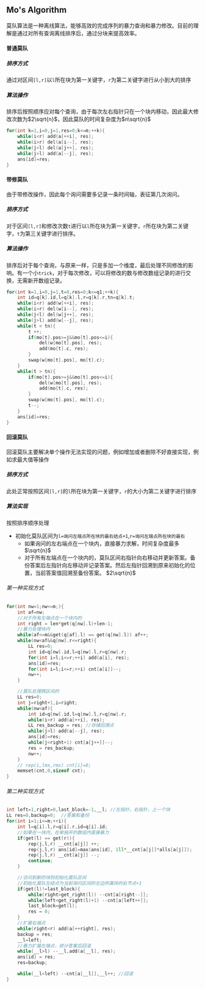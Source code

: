 ## Mo's Algorithm

 莫队算法是一种离线算法，能够高效的完成序列的暴力查询和暴力修改。目前的理解是通过对所有查询离线排序后，通过分块来提高效率。

#### 普通莫队

##### 排序方式

通过对区间`[l,r]`以`l`所在块为第一关键字，`r`为第二关键字进行从小到大的排序

##### 算法操作

排序后按照顺序应对每个查询，由于每次左右指针只在一个块内移动，因此最大修改次数为$2\sqrt{n}$，因此莫队的时间复杂度为$n\sqrt{n}$

```cpp
for(int k=1,i=0,j=1,res=0;k<=m;++k){
    while(i<r) add(a[++i], res);
    while(i>r) del(a[i--], res);
    while(j<l) del(a[j++], res);
    while(j>l) add(a[--j], res);
    ans[id]=res;
}
```



#### 带修莫队

由于带修改操作，因此每个询问需要多记录一条时间轴，表征第几次询问。

##### 排序方式

对于区间`[l,r]`和修改次数`t`进行以`l`所在块为第一关键字，`r`所在块为第二关键字，`t`为第三关键字进行排序。

##### 算法操作

排序后对于每个查询，与原来一样，只是多加一个维度，最后处理不同修改的影响。有一个小`trick`，对于每次修改，可以将修改的数与修改数组记录的进行交换，无需新开数组记录。

```cpp
for(int k=1,i=0,j=1,t=0,res=0;k<=q1;++k){
    int id=q[k].id,l=q[k].l,r=q[k].r,tn=q[k].t;
    while(i<r) add(w[++i], res);
    while(i>r) del(w[i--], res);
    while(j<l) del(w[j++], res);
    while(j>l) add(w[--j], res);
    while(t < tn){
        t ++;
        if(mo[t].pos>=j&&mo[t].pos<=i){
            del(w[mo[t].pos], res);
            add(mo[t].c, res);
        }
        swap(w[mo[t].pos], mo[t].c);
    }
    while(t > tn){
        if(mo[t].pos>=j&&mo[t].pos<=i){
            del(w[mo[t].pos], res);
            add(mo[t].c, res);
        }
        swap(w[mo[t].pos], mo[t].c);
        t--;
    }
    ans[id]=res;
}
```



#### 回滚莫队

回滚莫队主要解决单个操作无法实现的问题，例如增加或者删除不好直接实现，例如求最大值等操作

##### 排序方式

此处正常按照区间`[l,r]`的`l`所在块为第一关键字，`r`的大小为第二关键字进行排序

##### 算法实现

按照排序顺序处理

- 初始化莫队区间为`l=询问左端点所在块的最右结点+1`,`r=询问左端点所在块的最右`
  - 如果询问的左右端点在一个块内，直接暴力求解，时间复杂度最多$\sqrt{n}$
  - 对于所有左端点在一个块内的，莫队区间右指针向右移动并更新答案。备份答案后左指针向左移动并记录答案。然后左指针回溯到原来初始化的位置，当前答案值回溯至备份答案。  $2\sqrt{n}$

###### 第一种实现方式

```cpp
for(int nw=1;nw<=m;){
    int af=nw; 
    //对于所有左端点在一个块内的
    int right = len*get(q[nw].l)+len-1;
    //暴力处理块内
    while(af<=m&&get(q[af].l) == get(q[nw].l)) af++;
    while(nw<af&&q[nw].r<=right){
        LL res=0;
        int id=q[nw].id,l=q[nw].l,r=q[nw].r;
        for(int i=l;i<=r;++i) add(a[i], res);
        ans[id]=res;
        for(int i=l;i<=r;++i) cnt[a[i]]--;
        nw++;
    }

    //莫队处理跨区间的
    LL res=0;
    int j=right+1,i=right;
    while(nw<af){
        int id=q[nw].id,l=q[nw].l,r=q[nw].r;
        while(i<r) add(a[++i], res);
        LL res_backup = res; //存储回溯点
        while(j>l) add(a[--j], res);
        ans[id]=res;
        while(j<right+1) cnt[a[j++]]--;
        res = res_backup;
        nw++;
    }
    // rep(i,lmx,rmx) cnt[i]=0;
    memset(cnt,0,sizeof cnt);
}
```

###### 第二种实现方式

```cpp
int left=1,right=0,last_block=-1,__l; //左指针，右指针，上一个块
LL res=0,backup=0;  //答案和备份
for(int i=1;i<=m;++i){  
    int l=q[i].l,r=q[i].r,id=q[i].id;
    //如果在一块内，在单独开的数组内直接暴力
    if(get(l) == get(r)){
        rep(j,l,r) __cnt[a[j]] ++;
        rep(j,l,r) ans[id]=max(ans[id], 1ll*__cnt[a[j]]*alls[a[j]]);
        rep(j,l,r) __cnt[a[j]] --;
        continue;
    }

    //访问到新的块则初始化莫队区间
    //初始化莫队左结点为当前询问区间的左边所属块的右节点+1
    if(get(l)!=last_block){
        while(right>get_right(l)) --cnt[a[right--]];
        while(left<get_right(l)+1) --cnt[a[left++]];
        last_block=get(l);
        res = 0;
    }
    //扩展右端点
    while(right<r) add(a[++right], res);
    backup = res; 
    __l=left;
    //暴力扩展左端点，统计答案后回滚
    while(__l>l) --__l,add(a[__l], res);
    ans[id] = res;
    res=backup; 

    while(__l<left) --cnt[a[__l]],__l++; //回滚
}
```



